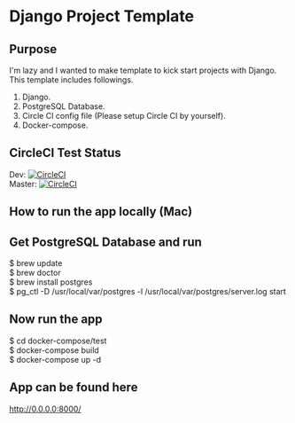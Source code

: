 # Django Project Template
## Purpose
I'm lazy and I wanted to make template to kick start projects with Django. 
This template includes followings. 
1. Django. 
2. PostgreSQL Database. 
3. Circle CI config file (Please setup Circle CI by yourself). 
4. Docker-compose. 

## CircleCI Test Status
Dev:  [![CircleCI](https://circleci.com/gh/inuinana/data_uploader/tree/dev.svg?style=svg)](https://circleci.com/gh/inuinana/data_uploader/tree/dev)  
Master: [![CircleCI](https://circleci.com/gh/inuinana/data_uploader/tree/master.svg?style=svg)](https://circleci.com/gh/inuinana/data_uploader/tree/master)  

## How to run the app locally (Mac)

## Get PostgreSQL Database and run
$ brew update  
$ brew doctor  
$ brew install postgres  
$ pg_ctl -D /usr/local/var/postgres -l /usr/local/var/postgres/server.log start

## Now run the app
$ cd docker-compose/test  
$ docker-compose build  
$ docker-compose up -d

## App can be found here 
http://0.0.0.0:8000/
